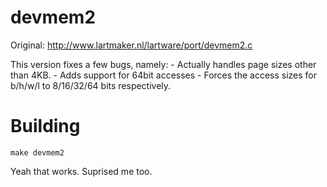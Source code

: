 # devmem2

Original: http://www.lartmaker.nl/lartware/port/devmem2.c

This version fixes a few bugs, namely:
	- Actually handles page sizes other than 4KB.
	- Adds support for 64bit accesses
	- Forces the access sizes for b/h/w/l to 8/16/32/64 bits respectively.

# Building

```
make devmem2
```

Yeah that works. Suprised me too.
